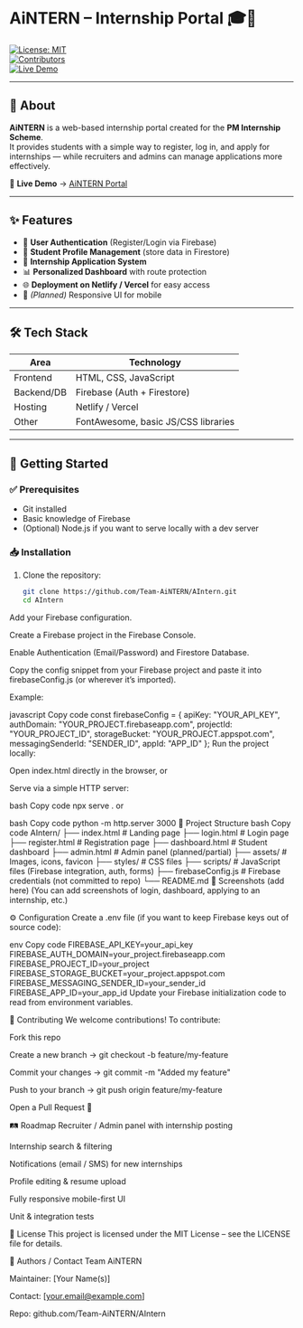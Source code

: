 # AiNTERN – Internship Portal 🎓💼

[![License: MIT](https://img.shields.io/badge/License-MIT-blue.svg)](LICENSE)  
[![Contributors](https://img.shields.io/github/contributors/Team-AiNTERN/AIntern)](https://github.com/Team-AiNTERN/AIntern/graphs/contributors)  
[![Live Demo](https://img.shields.io/badge/Live-Demo-green.svg)](https://aintern-peach.vercel.app/)  

---

## 📌 About

**AiNTERN** is a web-based internship portal created for the **PM Internship Scheme**.  
It provides students with a simple way to register, log in, and apply for internships — while recruiters and admins can manage applications more effectively.  

🚀 **Live Demo** → [AiNTERN Portal](https://aintern-peach.vercel.app/)  

---

## ✨ Features

- 🔑 **User Authentication** (Register/Login via Firebase)  
- 👤 **Student Profile Management** (store data in Firestore)  
- 📝 **Internship Application System**  
- 📊 **Personalized Dashboard** with route protection  
- 🌐 **Deployment on Netlify / Vercel** for easy access  
- 📱 *(Planned)* Responsive UI for mobile  

---

## 🛠️ Tech Stack

| Area        | Technology |
|-------------|------------|
| Frontend    | HTML, CSS, JavaScript |
| Backend/DB  | Firebase (Auth + Firestore) |
| Hosting     | Netlify / Vercel |
| Other       | FontAwesome, basic JS/CSS libraries |

---

## 🚀 Getting Started

### ✅ Prerequisites
- Git installed  
- Basic knowledge of Firebase  
- (Optional) Node.js if you want to serve locally with a dev server  

### 📥 Installation

1. Clone the repository:
   ```bash
   git clone https://github.com/Team-AiNTERN/AIntern.git
   cd AIntern
Add your Firebase configuration.

Create a Firebase project in the Firebase Console.

Enable Authentication (Email/Password) and Firestore Database.

Copy the config snippet from your Firebase project and paste it into firebaseConfig.js (or wherever it’s imported).

Example:

javascript
Copy code
const firebaseConfig = {
  apiKey: "YOUR_API_KEY",
  authDomain: "YOUR_PROJECT.firebaseapp.com",
  projectId: "YOUR_PROJECT_ID",
  storageBucket: "YOUR_PROJECT.appspot.com",
  messagingSenderId: "SENDER_ID",
  appId: "APP_ID"
};
Run the project locally:

Open index.html directly in the browser, or

Serve via a simple HTTP server:

bash
Copy code
npx serve .
or

bash
Copy code
python -m http.server 3000
📂 Project Structure
bash
Copy code
AIntern/
├── index.html             # Landing page
├── login.html             # Login page
├── register.html          # Registration page
├── dashboard.html         # Student dashboard
├── admin.html             # Admin panel (planned/partial)
├── assets/                # Images, icons, favicon
├── styles/                # CSS files
├── scripts/               # JavaScript files (Firebase integration, auth, forms)
├── firebaseConfig.js      # Firebase credentials (not committed to repo)
└── README.md
📸 Screenshots (add here)
(You can add screenshots of login, dashboard, applying to an internship, etc.)

⚙️ Configuration
Create a .env file (if you want to keep Firebase keys out of source code):

env
Copy code
FIREBASE_API_KEY=your_api_key
FIREBASE_AUTH_DOMAIN=your_project.firebaseapp.com
FIREBASE_PROJECT_ID=your_project
FIREBASE_STORAGE_BUCKET=your_project.appspot.com
FIREBASE_MESSAGING_SENDER_ID=your_sender_id
FIREBASE_APP_ID=your_app_id
Update your Firebase initialization code to read from environment variables.

🤝 Contributing
We welcome contributions! To contribute:

Fork this repo

Create a new branch → git checkout -b feature/my-feature

Commit your changes → git commit -m "Added my feature"

Push to your branch → git push origin feature/my-feature

Open a Pull Request 🚀

🛤️ Roadmap
 Recruiter / Admin panel with internship posting

 Internship search & filtering

 Notifications (email / SMS) for new internships

 Profile editing & resume upload

 Fully responsive mobile-first UI

 Unit & integration tests

📜 License
This project is licensed under the MIT License – see the LICENSE file for details.

👥 Authors / Contact
Team AiNTERN

Maintainer: [Your Name(s)]

Contact: [your.email@example.com]

Repo: github.com/Team-AiNTERN/AIntern

